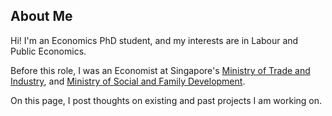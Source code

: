 ## About Me

Hi! I'm an Economics PhD student, and my interests are in Labour and Public Economics. 

Before this role, I was an Economist at Singapore's [Ministry of Trade and Industry](https://www.mti.gov.sg/), and [Ministry of Social and Family Development](https://www.msf.gov.sg/). 

On this page, I post thoughts on existing and past projects I am working on.
